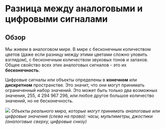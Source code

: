# Разница между аналоговыми и цифровыми сигналами
## Обзор
Мы живем в аналоговом мире. В мире с бесконечным количеством цветов (даже если разницу между этими цветами сложно уловить взглядом), с бесконечным количеством звуковых тонов и запахов.
Общее свойство всех этих аналоговых сигналов - это их **бесконечность**.

Цифровые сигналы или объекты определены в **конечном** или **дискретном** пространстве. Это значит, что они могут принимать ограниченный набор значений. Это может быть только два возможных значения, 255, 4 294 967 296, или любое другое большое количество значений, но не бесконечность.

![](https://cdn.sparkfun.com/assets/4/a/e/6/f/51c9c988ce395fab0e000000.png)
*Объекты реального мира, которые могут принимать аналоговые или цифровые значения (слева на право): часы, мультиметры, джостики (аналоговые сверху, цифровые снизу)*


